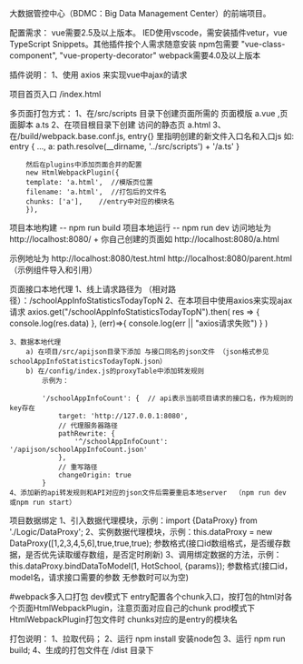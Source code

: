 大数据管控中心（BDMC：Big Data Management Center）的前端项目。

配置需求：
vue需要2.5及以上版本。
IED使用vscode，需安装插件vetur，vue TypeScript Snippets。其他插件按个人需求随意安装
npm包需要 "vue-class-component", "vue-property-decorator"
webpack需要4.0及以上版本

插件说明：
1、使用 axios 来实现vue中ajax的请求


项目首页入口  /index.html

多页面打包方式：
    1、在/src/scripts 目录下创建页面所需的 页面模版 a.vue ,页面脚本 a.ts
    2、在项目根目录下创建 访问的静态页 a.html
    3、在/build/webpack.base.conf.js, entry{} 里指明创建的新文件入口名和入口js 如:
        entry {
            ...,
            a: path.resolve(__dirname, '../src/scripts') + '/a.ts'
        }

        然后在plugins中添加页面合并的配置
        new HtmlWebpackPlugin({
        template: 'a.html',  //模版页位置
        filename: 'a.html',  //打包后的文件名
        chunks: ['a'],    //entry中对应的模块名
        }),

项目本地构建 --   npm run build 
项目本地运行 -- npm run dev 访问地址为 http://localhost:8080/ + 你自己创建的页面如 http://localhost:8080/a.html

示例地址为
http://localhost:8080/test.html
http://localhost:8080/parent.html （示例组件导入和引用）


页面接口本地代理
    1、线上请求路径为 （相对路径）：/schoolAppInfoStatisticsTodayTopN
    2、在本项目中使用axios来实现ajax请求
        axios.get("/schoolAppInfoStatisticsTodayTopN").then(
        res => {
            console.log(res.data)
        },
        (err)=>{
            console.log(err || "axios请求失败")
        }
        )

    3、数据本地代理
        a) 在项目/src/apijson目录下添加 与接口同名的json文件 （json格式参见 schoolAppInfoStatisticsTodayTopN.json）
        b) 在/config/index.js的proxyTable中添加转发规则
            示例为：
            
            '/schoolAppInfoCount': {  // api表示当前项目请求的接口名，作为规则的key存在 
                target: 'http://127.0.0.1:8080',
                // 代理服务器路径 
                pathRewrite: {
                    '^/schoolAppInfoCount': '/apijson/schoolAppInfoCount.json'
                },
                // 重写路径 
                changeOrigin: true
            }
    4、添加新的api转发规则和API对应的json文件后需要重启本地server  （npm run dev 或npm run start）

项目数据绑定
    1、引入数据代理模块，示例：import {DataProxy} from './Logic/DataProxy';
    2、实例数据代理模块，示例：this.dataProxy = new DataProxy([1,2,3,4,5,6],true,true,true); 参数格式(接口id数组格式，是否缓存数据，是否优先读取缓存数组，是否定时刷新)
    3、调用绑定数据的方法，示例：this.dataProxy.bindDataToModel(1, HotSchool, {params}); 参数格式(接口id，model名，请求接口需要的参数 无参数时可以为空)


#webpack多入口打包
dev模式下 entry配置各个chunk入口，按打包的html对各个页面HtmlWebpackPlugin，注意页面对应自己的chunk
prod模式下 HtmlWebpackPlugin打包文件时 chunks对应的是entry的模块名


打包说明：
 1、拉取代码；
 2、运行 npm install 安装node包
 3、运行 npm run build;
 4、生成的打包文件在 /dist 目录下 